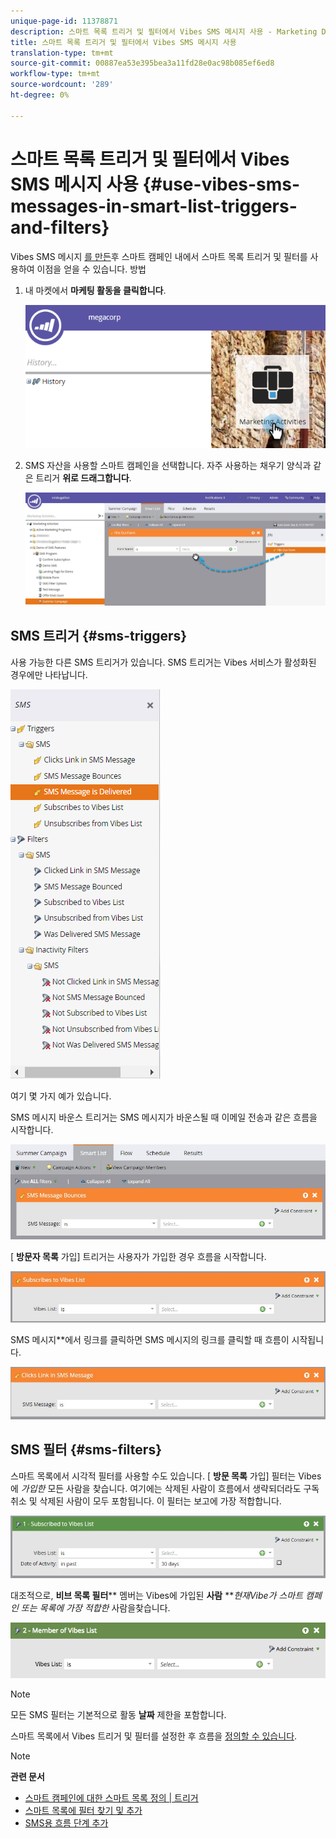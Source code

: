 ```yaml
---
unique-page-id: 11378871
description: 스마트 목록 트리거 및 필터에서 Vibes SMS 메시지 사용 - Marketing Docs - 제품 설명서
title: 스마트 목록 트리거 및 필터에서 Vibes SMS 메시지 사용
translation-type: tm+mt
source-git-commit: 00887ea53e395bea3a11fd28e0ac98b085ef6ed8
workflow-type: tm+mt
source-wordcount: '289'
ht-degree: 0%

---
```



# 스마트 목록 트리거 및 필터에서 Vibes SMS 메시지 사용 {#use-vibes-sms-messages-in-smart-list-triggers-and-filters}

Vibes SMS 메시지 [를 만든](create-a-vibes-sms-message.md)후 스마트 캠페인 내에서 스마트 목록 트리거 및 필터를 사용하여 이점을 얻을 수 있습니다. 방법

1. 내 마켓에서 **마케팅 활동을 클릭합니다**.

   ![](assets/image2016-7-28-9-3a48-3a32.png)

1. SMS 자산을 사용할 스마트 캠페인을 선택합니다. 자주 사용하는 채우기 양식과 같은 트리거 **위로 드래그합니다**.

   ![](assets/fills-out-form-pull-over.jpg)

## SMS 트리거 {#sms-triggers}

사용 가능한 다른 SMS 트리거가 있습니다. SMS 트리거는 Vibes 서비스가 활성화된 경우에만 나타납니다.

![](assets/new-sms-search2.png)

여기 몇 가지 예가 있습니다.

SMS 메시지 바운스 트리거는 SMS 메시지가 바운스될 때 이메일 전송과 같은 흐름을 시작합니다.

![](assets/sms-message-bounces-real.jpg)

[ **방문자 목록** 가입] 트리거는 사용자가 가입한 경우 흐름을 시작합니다.

![](assets/subscribes-to-vibes-list-real.jpg)

SMS 메시지**에서 링크를 클릭하면 SMS 메시지의 링크를 클릭할 때 흐름이 시작됩니다.

![](assets/clicks-link-in-sms-message.jpg)

## SMS 필터 {#sms-filters}

스마트 목록에서 시각적 필터를 사용할 수도 있습니다. [ **방문 목록** 가입] 필터는 Vibes에 *가입한* 모든 사람을 찾습니다. 여기에는 삭제된 사람이 흐름에서 생략되더라도 구독 취소 및 삭제된 사람이 모두 포함됩니다. 이 필터는 보고에 가장 적합합니다.

![](assets/subscribed-to-vibes-list-filter-real.jpg)

대조적으로, **비브 목록 **필터****** 멤버는 Vibes에 가입된 **사람** ***현재Vibe가 스마트 캠페인 또는 목록에 가장 적합한* 사람을찾습니다.

![](assets/image001.png)

>[!NOTE]
>
>모든 SMS 필터는 기본적으로 활동 **날짜** 제한을 포함합니다.

스마트 목록에서 Vibes 트리거 및 필터를 설정한 후 흐름을 [정의할 수 있습니다](add-a-flow-step-for-sms.md).

>[!NOTE]
>
>**관련 문서**
>
>* [스마트 캠페인에 대한 스마트 목록 정의 | 트리거](../../../product-docs/core-marketo-concepts/smart-campaigns/creating-a-smart-campaign/define-smart-list-for-smart-campaign-trigger.md)
>* [스마트 목록에 필터 찾기 및 추가](../../../product-docs/core-marketo-concepts/smart-lists-and-static-lists/creating-a-smart-list/find-and-add-filters-to-a-smart-list.md)
>* [SMS용 흐름 단계 추가](add-a-flow-step-for-sms.md)

>



